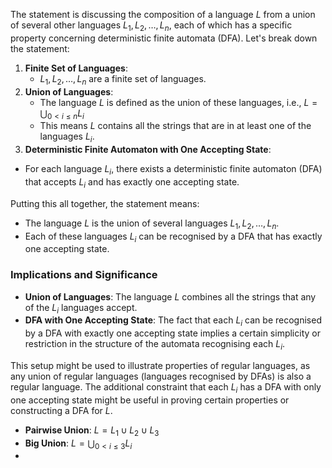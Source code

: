 
The statement is discussing the composition of a language $L$ from a union of several other languages $L_1, L_2, \ldots, L_n$, each of which has a specific property concerning deterministic finite automata (DFA). Let's break down the statement: 
1. **Finite Set of Languages**: 
	- $L_1, L_2, \ldots, L_n$ are a finite set of languages. 
2. **Union of Languages**: 
	- The language $L$ is defined as the union of these languages, i.e., $L = \bigcup_{0<i\leq n} L_i$ 
	- This means $L$ contains all the strings that are in at least one of the languages $L_i$.
3. **Deterministic Finite Automaton with One Accepting State**: 
- For each language $L_i$, there exists a deterministic finite automaton (DFA) that accepts $L_i$ and has exactly one accepting state. 

Putting this all together, the statement means: 
- The language $L$ is the union of several languages $L_1, L_2, \ldots, L_n$.
- Each of these languages $L_i$ can be recognised by a DFA that has exactly one accepting state. 
### Implications and Significance 
- **Union of Languages**: The language $L$ combines all the strings that any of the $L_i$ languages accept.
- **DFA with One Accepting State**: The fact that each $L_i$  can be recognised by a DFA with exactly one accepting state implies a certain simplicity or restriction in the structure of the automata recognising each $L_i$. 

This setup might be used to illustrate properties of regular languages, as any union of regular languages (languages recognised by DFAs) is also a regular language. The additional constraint that each $L_i$ has a DFA with only one accepting state might be useful in proving certain properties or constructing a DFA for $L$.


- **Pairwise Union**: $L = L_1 \cup L_2 \cup L_3$
- **Big Union**: $L = \bigcup_{0 < i \leq 3} L_i$
- 